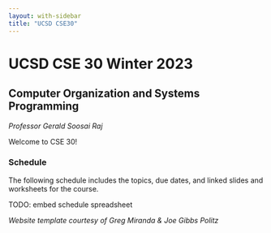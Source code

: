 ```yaml
---
layout: with-sidebar
title: "UCSD CSE30"
---
```


# UCSD CSE 30 Winter 2023

## Computer Organization and Systems Programming

_Professor Gerald Soosai Raj_

Welcome to CSE 30!

### Schedule

The following schedule includes the topics, due dates, and linked slides and worksheets for the course.

TODO: embed schedule spreadsheet

_Website template courtesy of Greg Miranda & Joe Gibbs Politz_